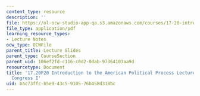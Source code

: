 ```yaml
---
content_type: resource
description: ''
file: https://ol-ocw-studio-app-qa.s3.amazonaws.com/courses/17-20-introduction-to-the-american-political-process-fall-2020/bac73ffcb5e943c5910576b458d318bc_MIT17_20F20_lec8.pdf
file_type: application/pdf
learning_resource_types:
- Lecture Notes
ocw_type: OCWFile
parent_title: Lecture Slides
parent_type: CourseSection
parent_uid: 106ef2fd-c116-c0d2-0dab-97364103aa9d
resourcetype: Document
title: '17.20F20 Introduction to the American Political Process Lecture Slides 8:
  Congress I'
uid: bac73ffc-b5e9-43c5-9105-76b458d318bc
---
```

